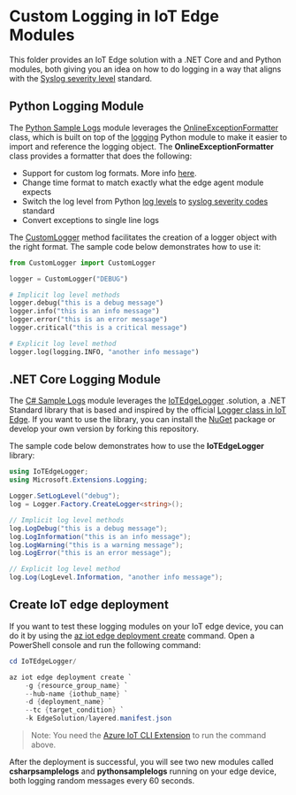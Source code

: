 # Custom Logging in IoT Edge Modules

This folder provides an IoT Edge solution with a .NET Core and and Python modules, both giving you an idea on how to do logging in a way that aligns with the [Syslog severity level](https://en.wikipedia.org/wiki/Syslog#Severity_level) standard.



## Python Logging Module

The [Python Sample Logs](modules/PythonSampleLogs/) module leverages the [OnlineExceptionFormatter](modules/PythonSampleLogs/CustomLogger.py#L7) class, which is built on top of the [logging](https://docs.python.org/3/library/logging.html) Python module to make it easier to import and reference the logging object. The **OnlineExceptionFormatter** class provides a formatter that does the following:

- Support for custom log formats. More info [here](https://docs.python.org/3/library/logging.html#formatter-objects).
- Change time format to match exactly what the edge agent module expects
- Switch the log level from Python [log levels](https://docs.python.org/3/library/logging.html#logging-levels) to [syslog severity codes](https://en.wikipedia.org/wiki/Syslog#Severity_level) standard
- Convert exceptions to single line logs



The [CustomLogger](modules/PythonSampleLogs/CustomLogger.py#L64) method facilitates the creation of a logger object with the right format. The sample code below demonstrates how to use it:

```python
from CustomLogger import CustomLogger

logger = CustomLogger("DEBUG")

# Implicit log level methods
logger.debug("this is a debug message")
logger.info("this is an info message")
logger.error("this is an error message")
logger.critical("this is a critical message")

# Explicit log level method
logger.log(logging.INFO, "another info message")
```



## .NET Core Logging Module

The [C# Sample Logs](modules/CsharpSampleLogs/) module leverages the [IoTEdgeLogger](../IoTEdgeLogger/) .solution, a .NET Standard library that is based and inspired by the official [Logger class in IoT Edge](https://github.com/Azure/iotedge/blob/master/edge-util/src/Microsoft.Azure.Devices.Edge.Util/Logger.cs). If you want to use the library, you can install the [NuGet](https://www.nuget.org/packages/IoTEdgeLogger/) package or develop your own version by forking this repository.

The sample code below demonstrates how to use the **IoTEdgeLogger** library:

```c#
using IoTEdgeLogger;
using Microsoft.Extensions.Logging;

Logger.SetLogLevel("debug");
log = Logger.Factory.CreateLogger<string>();

// Implicit log level methods
log.LogDebug("this is a debug message");
log.LogInformation("this is an info message");
log.LogWarning("this is a warning message");
log.LogError("this is an error message");

// Explicit log level method
log.Log(LogLevel.Information, "another info message");
```



## Create IoT edge deployment

If you want to test these logging modules on your IoT edge device, you can do it by using the [az iot edge deployment create](https://docs.microsoft.com/en-us/cli/azure/ext/azure-iot/iot/edge/deployment?view=azure-cli-latest#ext_azure_iot_az_iot_edge_deployment_create) command. Open a PowerShell console and run the following command:

```powershell
cd IoTEdgeLogger/

az iot edge deployment create `
	-g {resource_group_name} `
	--hub-name {iothub_name} `
	-d {deployment_name} `
	--tc {target_condition} `
	-k EdgeSolution/layered.manifest.json
```



> Note: You need the [Azure IoT CLI Extension](https://github.com/Azure/azure-iot-cli-extension) to run the command above.



After the deployment is successful, you will see two new modules called **csharpsamplelogs** and **pythonsamplelogs** running on your edge device, both logging random messages every 60 seconds.